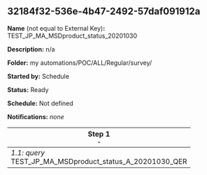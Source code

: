## 32184f32-536e-4b47-2492-57daf091912a

**Name** (not equal to External Key)**:** TEST_JP_MA_MSDproduct_status_20201030

**Description:** n/a

**Folder:** my automations/POC/ALL/Regular/survey/

**Started by:** Schedule

**Status:** Ready

**Schedule:** Not defined

**Notifications:** _none_


| Step 1<br>_<small>-</small>_ |
| --- |
| _1.1: query_<br>TEST_JP_MA_MSDproduct_status_A_20201030_QER |
